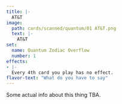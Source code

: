 ```yaml
---
title: |-
  AT&T
image: 
  path: cards/scanned/quantum/01 AT&T.png
  text: |-
    AT&T
set:
  name: Quantum Zodiac Overflow
  number: 1
effects: 
- |-
  Every 4th card you play has no effect.
flavor-text: "What do you have to say"
---
```

Some actual info about this thing TBA.
